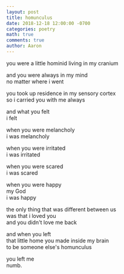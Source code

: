 ```yaml
---
layout: post
title: homunculus
date: 2018-12-18 12:00:00 -0700
categories: poetry 
math: true
comments: true
author: Aaron
---
```


you were a little hominid living in my cranium  

and you were always in my mind  
no matter where i went  

you took up residence in my sensory cortex  
so i carried you with me always  

and what you felt  
i felt  

when you were melancholy  
i was melancholy  

when you were irritated  
i was irritated  

when you were scared  
i was scared  

when you were happy  
my God  
i was happy  

the only thing that was different between us  
was that i loved you  
and you didn't love me back  

and when you left  
that little home you made inside my brain  
to be someone else's homunculus  

you left me  
numb.